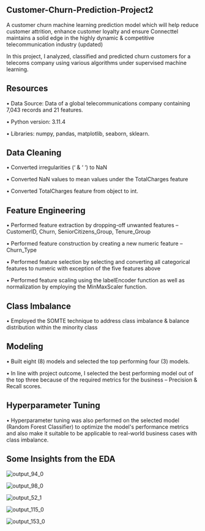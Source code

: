 ## Customer-Churn-Prediction-Project2

A customer churn machine learning prediction model which will help reduce customer attrition, enhance customer loyalty and ensure Connecttel maintains a solid edge in the highly dynamic & competitive telecommunication industry (updated)

In this project, I analyzed, classified and predicted churn customers for a telecoms company using various algorithms under supervised machine learning. 

## Resources 

•	Data Source: Data of a global telecommunications company containing 7,043 records and 21 features. 

•	Python version: 3.11.4

•	Libraries: numpy, pandas, matplotlib, seaborn, sklearn.

## Data Cleaning

•	Converted irregularities (‘ & ‘ ‘) to NaN

•	Converted NaN values to mean values under the TotalCharges feature

•	Converted TotalCharges feature from object to int.

## Feature Engineering 

•	Performed feature extraction by dropping-off unwanted features – CustomerID, Churn, SeniorCitizens_Group, Tenure_Group

•	Performed feature construction by creating a new numeric feature – Churn_Type

•	Performed feature selection by selecting and converting all categorical features to numeric with exception of the five features above 

•	Performed feature scaling using the labelEncoder function as well as normalization by employing the MinMaxScaler function.


## Class Imbalance 

•	Employed the SOMTE technique to address class imbalance & balance distribution within the minority class


## Modeling 

•	Built eight (8) models and selected the top performing four (3) models.

•	In line with project outcome, I selected the best performing model out of the top three because of the required metrics for the business – Precision & Recall scores. 


## Hyperparameter Tuning 

•	Hyperparameter tuning was also performed on the selected model (Random Forest Classifier) to optimize the model's performance metrics and also make it suitable to be applicable to real-world business cases with class imbalance.


## Some Insights from the EDA


![output_94_0](https://github.com/UzorNwokeaka/Customer-Churn-Prediction-Project2/assets/128752357/82f6f206-01e6-481f-b905-85e0d879a004)


![output_98_0](https://github.com/UzorNwokeaka/Customer-Churn-Prediction-Project2/assets/128752357/1d4c9908-70a7-4fd4-9eae-5ca564cfcb4f)


![output_52_1](https://github.com/UzorNwokeaka/Customer-Churn-Prediction-Project2/assets/128752357/b97f8fa1-d721-4986-b5a5-19e203b582a5)


![output_115_0](https://github.com/UzorNwokeaka/Customer-Churn-Prediction-Project2/assets/128752357/081cd377-f6fb-46ac-b175-6967220ebd19)


![output_153_0](https://github.com/UzorNwokeaka/Customer-Churn-Prediction-Project2/assets/128752357/963c0aea-e5bc-479b-8e3d-2fd083cfb8c2)




